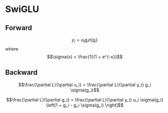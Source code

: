 <!-- **************************************************
Copyright (c) 2025, Mayank Mishra
************************************************** -->

# SwiGLU

## Forward
$$y_i = u_i g_i \sigma(g_i)$$
where
$$\sigma(x) = \frac{1}{1 + e^{-x}}$$

## Backward
<!-- up -->
$$\frac{\partial L}{\partial u_i} = \frac{\partial L}{\partial y_i} g_i \sigma(g_i)$$

<!-- input -->
$$\frac{\partial L}{\partial g_i} = \frac{\partial L}{\partial y_i} u_i \sigma(g_i) \left[1 + g_i - g_i \sigma(g_i) \right]$$

